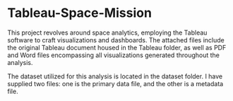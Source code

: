 # Tableau-Space-Mission


This project revolves around space analytics, employing the Tableau software to craft visualizations and dashboards. The attached files include the original Tableau document housed in the Tableau folder, as well as PDF and Word files encompassing all visualizations generated throughout the analysis. 

The dataset utilized for this analysis is located in the dataset folder. I have supplied two files: one is the primary data file, and the other is a metadata file.

